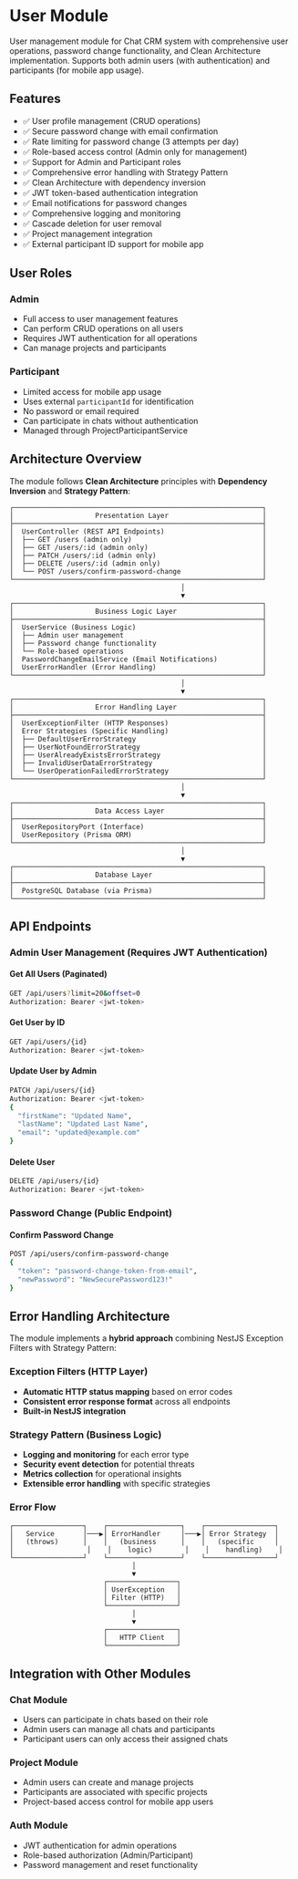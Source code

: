 # User Module

User management module for Chat CRM system with comprehensive user operations, password change functionality, and Clean Architecture implementation. Supports both admin users (with authentication) and participants (for mobile app usage).

## Features

- ✅ User profile management (CRUD operations)
- ✅ Secure password change with email confirmation
- ✅ Rate limiting for password change (3 attempts per day)
- ✅ Role-based access control (Admin only for management)
- ✅ Support for Admin and Participant roles
- ✅ Comprehensive error handling with Strategy Pattern
- ✅ Clean Architecture with dependency inversion
- ✅ JWT token-based authentication integration
- ✅ Email notifications for password changes
- ✅ Comprehensive logging and monitoring
- ✅ Cascade deletion for user removal
- ✅ Project management integration
- ✅ External participant ID support for mobile app

## User Roles

### Admin
- Full access to user management features
- Can perform CRUD operations on all users
- Requires JWT authentication for all operations
- Can manage projects and participants

### Participant
- Limited access for mobile app usage
- Uses external `participantId` for identification
- No password or email required
- Can participate in chats without authentication
- Managed through ProjectParticipantService

## Architecture Overview

The module follows **Clean Architecture** principles with **Dependency Inversion** and **Strategy Pattern**:

```
┌─────────────────────────────────────────────────────────────┐
│                    Presentation Layer                       │
├─────────────────────────────────────────────────────────────┤
│  UserController (REST API Endpoints)                        │
│  ├── GET /users (admin only)                                │
│  ├── GET /users/:id (admin only)                            │
│  ├── PATCH /users/:id (admin only)                          │
│  ├── DELETE /users/:id (admin only)                         │
│  └── POST /users/confirm-password-change                    │
└─────────────────────────────────────────────────────────────┘
                                          │
                                          ▼
┌─────────────────────────────────────────────────────────────┐
│                    Business Logic Layer                     │
├─────────────────────────────────────────────────────────────┤
│  UserService (Business Logic)                               │
│  ├── Admin user management                                  │
│  ├── Password change functionality                          │
│  └── Role-based operations                                  │
│  PasswordChangeEmailService (Email Notifications)           │
│  UserErrorHandler (Error Handling)                          │
└─────────────────────────────────────────────────────────────┘
                                          │
                                          ▼
┌─────────────────────────────────────────────────────────────┐
│                    Error Handling Layer                     │
├─────────────────────────────────────────────────────────────┤
│  UserExceptionFilter (HTTP Responses)                       │
│  Error Strategies (Specific Handling)                       │
│  ├── DefaultUserErrorStrategy                               │
│  ├── UserNotFoundErrorStrategy                              │
│  ├── UserAlreadyExistsErrorStrategy                         │
│  ├── InvalidUserDataErrorStrategy                           │
│  └── UserOperationFailedErrorStrategy                       │
└─────────────────────────────────────────────────────────────┘
                                          │
                                          ▼
┌─────────────────────────────────────────────────────────────┐
│                    Data Access Layer                        │
├─────────────────────────────────────────────────────────────┤
│  UserRepositoryPort (Interface)                             │
│  UserRepository (Prisma ORM)                                │
└─────────────────────────────────────────────────────────────┘
                                          │
                                          ▼
┌─────────────────────────────────────────────────────────────┐
│                    Database Layer                           │
├─────────────────────────────────────────────────────────────┤
│  PostgreSQL Database (via Prisma)                           │
└─────────────────────────────────────────────────────────────┘
```

## API Endpoints

### Admin User Management (Requires JWT Authentication)

#### Get All Users (Paginated)
```bash
GET /api/users?limit=20&offset=0
Authorization: Bearer <jwt-token>
```

#### Get User by ID
```bash
GET /api/users/{id}
Authorization: Bearer <jwt-token>
```

#### Update User by Admin
```bash
PATCH /api/users/{id}
Authorization: Bearer <jwt-token>
{
  "firstName": "Updated Name",
  "lastName": "Updated Last Name",
  "email": "updated@example.com"
}
```

#### Delete User
```bash
DELETE /api/users/{id}
Authorization: Bearer <jwt-token>
```

### Password Change (Public Endpoint)

#### Confirm Password Change
```bash
POST /api/users/confirm-password-change
{
  "token": "password-change-token-from-email",
  "newPassword": "NewSecurePassword123!"
}
```

## Error Handling Architecture

The module implements a **hybrid approach** combining NestJS Exception Filters with Strategy Pattern:

### Exception Filters (HTTP Layer)
- **Automatic HTTP status mapping** based on error codes
- **Consistent error response format** across all endpoints
- **Built-in NestJS integration**

### Strategy Pattern (Business Logic)
- **Logging and monitoring** for each error type
- **Security event detection** for potential threats
- **Metrics collection** for operational insights
- **Extensible error handling** with specific strategies

### Error Flow
```
┌─────────────────┐    ┌──────────────────┐    ┌─────────────────┐
│   Service       │───▶│ ErrorHandler     │───▶│ Error Strategy  │
│   (throws)      │    │   (business      │    │   (specific     │
│                  │    │    logic)        │    │    handling)    │
└─────────────────┘    └──────────────────┘    └─────────────────┘
                              │
                              ▼
                       ┌─────────────────┐
                       │ UserException   │
                       │ Filter (HTTP)   │
                       └─────────────────┘
                              │
                              ▼
                       ┌─────────────────┐
                       │   HTTP Client   │
                       └─────────────────┘
```

## Integration with Other Modules

### Chat Module
- Users can participate in chats based on their role
- Admin users can manage all chats and participants
- Participant users can only access their assigned chats

### Project Module
- Admin users can create and manage projects
- Participants are associated with specific projects
- Project-based access control for mobile app users

### Auth Module
- JWT authentication for admin operations
- Role-based authorization (Admin/Participant)
- Password management and reset functionality 